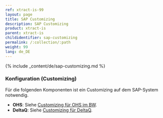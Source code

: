```yaml
---
ref: xtract-is-99
layout: page
title: SAP Customizing
description: SAP Customizing
product: xtract-is
parent: xtract-is
childidentifier: sap-customizing
permalink: /:collection/:path
weight: 99
lang: de_DE
---
```

{% include _content/de/sap-customizing.md  %}


### Konfiguration (Customizing)
Für die folgenden Komponenten ist ein Customizing auf dem SAP-System notwendig. 

- **OHS**: Siehe [Customizing für OHS im BW](./sap-customizing/vorbereitung-fuer-ohs-im-bw).
- **DeltaQ**: Siehe [Customizing für DeltaQ](./sap-customizing/customizing-fuer-deltaq).